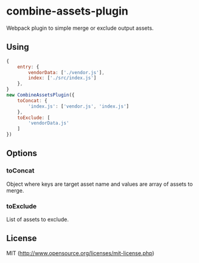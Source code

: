 # combine-assets-plugin

Webpack plugin to simple merge or exclude output assets.

## Using

```js
{
    entry: {
        vendorData: ['./vendor.js'],
        index: ['./src/index.js']
    },
}
new CombineAssetsPlugin({
    toConcat: {
        'index.js': ['vendor.js', 'index.js']
    },
    toExclude: [
        'vendorData.js'
    ]
})
```

## Options

### toConcat

Object where keys are target asset name and values are array of assets to merge.

### toExclude

List of assets to exclude.

## License

MIT (http://www.opensource.org/licenses/mit-license.php)
